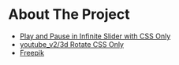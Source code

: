 # About The Project

- [Play and Pause in Infinite Slider with CSS Only](https://www.youtube.com/watch?v=ymuBowcODVU)
- [youtube_v2/3d Rotate CSS Only](https://github.com/HoanghoDev/youtube_v2/tree/main/3d%20Rotate%20CSS%20Only)
- [Freepik](https://www.freepik.com/)
